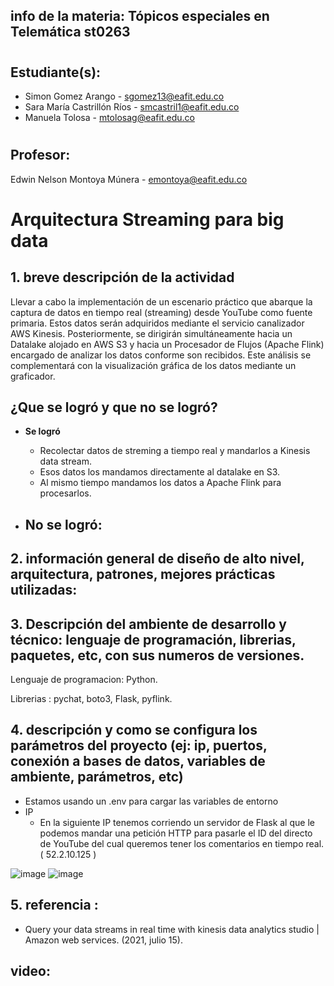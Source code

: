 ## info de la materia: Tópicos especiales en Telemática st0263 
#
## Estudiante(s): 
- Simon Gomez Arango - sgomez13@eafit.edu.co
- Sara María Castrillón Ríos - smcastril1@eafit.edu.co
- Manuela Tolosa - mtolosag@eafit.edu.co
#
## Profesor: 
Edwin Nelson Montoya Múnera - emontoya@eafit.edu.co
#

# Arquitectura Streaming para big data

## 1. breve descripción de la actividad
Llevar a cabo la implementación de un escenario práctico que abarque la captura de datos en tiempo real (streaming) desde YouTube como fuente primaria. Estos datos serán adquiridos mediante el servicio canalizador AWS Kinesis. Posteriormente, se dirigirán simultáneamente hacia un Datalake alojado en AWS S3 y hacia un Procesador de Flujos (Apache Flink) encargado de analizar los datos conforme son recibidos. Este análisis se complementará con la visualización gráfica de los datos mediante un graficador.

## ¿Que se logró y que no se logró?
- **Se logró**
  -	Recolectar datos de streming a tiempo real y mandarlos a Kinesis data stream.
  -	Esos datos los mandamos directamente al datalake en S3.
  -	Al mismo tiempo mandamos los datos a Apache Flink para procesarlos.


- **No se logró**:
  - 

## 2. información general de diseño de alto nivel, arquitectura, patrones, mejores prácticas utilizadas:

## 3. Descripción del ambiente de desarrollo y técnico: lenguaje de programación, librerias, paquetes, etc, con sus numeros de versiones.

Lenguaje de programacion: Python.

Librerias : pychat, boto3, Flask, pyflink.

## 4. descripción y como se configura los parámetros del proyecto (ej: ip, puertos, conexión a bases de datos, variables de ambiente, parámetros, etc)
- Estamos usando un .env para cargar las variables de entorno
- IP
  - En la siguiente IP tenemos corriendo un servidor de Flask al que le podemos mandar una petición HTTP para pasarle el ID del directo de YouTube del cual queremos tener los comentarios en tiempo real. ( 52.2.10.125 )
    
 ![image](https://github.com/sgomeza13/YoutubeLiveChatAnalysis/assets/74980999/dab6e42b-8685-41d5-b021-0e5952530a94)
 ![image](https://github.com/sgomeza13/YoutubeLiveChatAnalysis/assets/74980999/a0b4f315-1b53-466a-933b-a8bc6fd2d430)


## 5. referencia :
- Query your data streams in real time with kinesis data analytics studio | Amazon web services. (2021, julio 15).

## video:
